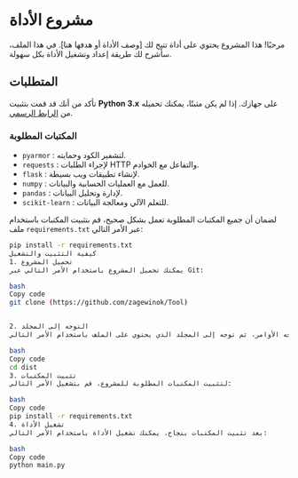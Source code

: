 # مشروع الأداة

مرحبًا! هذا المشروع يحتوي على أداة تتيح لك [وصف الأداة أو هدفها هنا]. في هذا الملف، سأشرح لك طريقة إعداد وتشغيل الأداة بكل سهولة.

## المتطلبات

تأكد من أنك قد قمت بتثبيت **Python 3.x** على جهازك. إذا لم يكن مثبتًا، يمكنك تحميله من [الرابط الرسمي](https://www.python.org/downloads/).

### المكتبات المطلوبة

- `pyarmor` : لتشفير الكود وحمايته.
- `requests` : لإجراء الطلبات HTTP والتفاعل مع الخوادم.
- `flask` : لإنشاء تطبيقات ويب بسيطة.
- `numpy` : للعمل مع العمليات الحسابية والبيانات.
- `pandas` : لإدارة وتحليل البيانات.
- `scikit-learn` : للتعلم الآلي ومعالجة البيانات.

لضمان أن جميع المكتبات المطلوبة تعمل بشكل صحيح، قم بتثبيت المكتبات باستخدام ملف `requirements.txt` عبر الأمر التالي:

```bash
pip install -r requirements.txt
كيفية التثبيت والتشغيل
1. تحميل المشروع
يمكنك تحميل المشروع باستخدام الأمر التالي عبر Git:

bash
Copy code
git clone (https://github.com/zagewinok/Tool)


2. التوجه إلى المجلد
افتح الترمينال أو موجه الأوامر، ثم توجه إلى المجلد الذي يحتوي على الملف باستخدام الأمر التالي:

bash
Copy code
cd dist
3. تثبيت المكتبات
لتثبيت المكتبات المطلوبة للمشروع، قم بتشغيل الأمر التالي:

bash
Copy code
pip install -r requirements.txt
4. تشغيل الأداة
بعد تثبيت المكتبات بنجاح، يمكنك تشغيل الأداة باستخدام الأمر التالي:

bash
Copy code
python main.py
